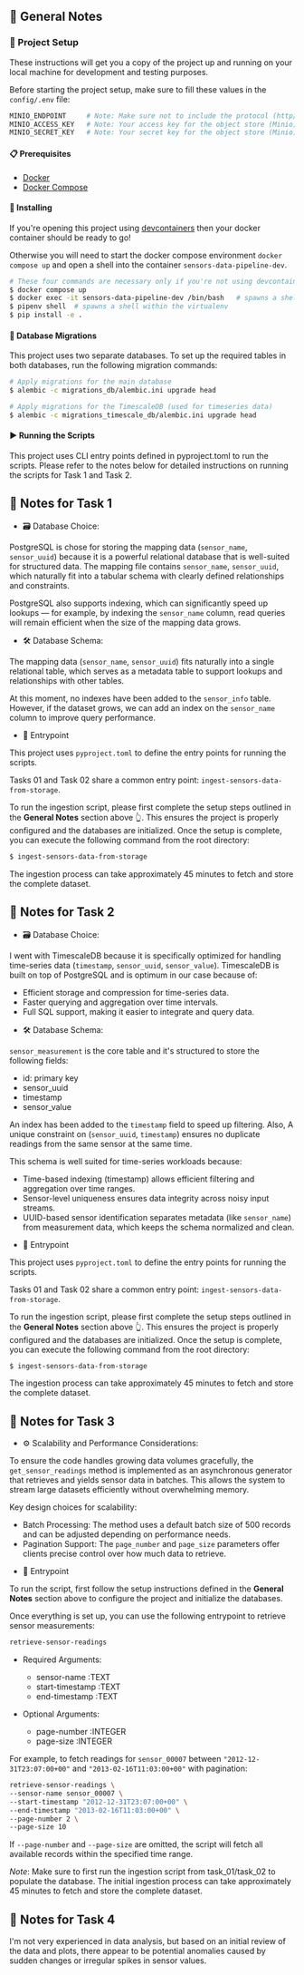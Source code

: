 ## 📝 General Notes

### 🏁 Project Setup
 
These instructions will get you a copy of the project up and running on your local machine for development and testing purposes. 

Before starting the project setup, make sure to fill these values in the `config/.env` file:

```bash
MINIO_ENDPOINT     # Note: Make sure not to include the protocol (http/https). Just use host:port.
MINIO_ACCESS_KEY   # Note: Your access key for the object store (Minio).
MINIO_SECRET_KEY   # Note: Your secret key for the object store (Minio).
```

#### 📋 Prerequisites
 - [Docker](https://docs.docker.com/)
 - [Docker Compose](https://docs.docker.com/compose/)

#### 🔧 Installing

If you're opening this project using [devcontainers](https://containers.dev/) then your docker container should be ready to go!

Otherwise you will need to start the docker compose environment `docker compose up` and open a shell into the container `sensors-data-pipeline-dev`.

```bash
# These four commands are necessary only if you're not using devcontainers. If you're using devcontainers, you can skip them and proceed directly to the Database Migrations section.
$ docker compose up
$ docker exec -it sensors-data-pipeline-dev /bin/bash   # spawns a shell within the docker container
$ pipenv shell  # spawns a shell within the virtualenv 
$ pip install -e .
```

#### 🔄 Database Migrations
This project uses two separate databases. To set up the required tables in both databases, run the following migration commands:
```bash
# Apply migrations for the main database
$ alembic -c migrations_db/alembic.ini upgrade head

# Apply migrations for the TimescaleDB (used for timeseries data)
$ alembic -c migrations_timescale_db/alembic.ini upgrade head
```

#### ▶️ Running the Scripts
This project uses CLI entry points defined in pyproject.toml to run the scripts. Please refer to the notes below for detailed instructions on running the scripts for Task 1 and Task 2.


## 📝 Notes for Task 1
* 🗃️ Database Choice:

PostgreSQL is chose for storing the mapping data (`sensor_name`, `sensor_uuid`) because it is a powerful relational database that is well-suited for structured data. The mapping file contains `sensor_name`, `sensor_uuid`, which naturally fit into a tabular schema with clearly defined relationships and constraints. 

PostgreSQL also supports indexing, which can significantly speed up lookups — for example, by indexing the `sensor_name` column, read queries will remain efficient when the size of the mapping data grows.

* 🛠️ Database Schema:

The mapping data (`sensor_name`, `sensor_uuid`) fits naturally into a single relational table, which serves as a metadata table to support lookups and relationships with other tables.

At this moment, no indexes have been added to the `sensor_info` table. However, if the dataset grows, we can add an index on the `sensor_name` column to improve query performance.

* 🚀 Entrypoint

This project uses `pyproject.toml` to define the entry points for running the scripts.

Tasks 01 and Task 02 share a common entry point: `ingest-sensors-data-from-storage`.

To run the ingestion script, please first complete the setup steps outlined in the **General Notes** section above 👆. This ensures the project is properly configured and the databases are initialized. Once the setup is complete, you can execute the following command from the root directory:

```bash
$ ingest-sensors-data-from-storage
```

The ingestion process can take approximately 45 minutes to fetch and store the complete dataset.

## 📝 Notes for Task 2
* 🗃️ Database Choice:

I went with TimescaleDB because it is specifically optimized for handling time-series data (`timestamp`, `sensor_uuid`, `sensor_value`). TimescaleDB is built on top of PostgreSQL and is optimum in our case because of:

- Efficient storage and compression for time-series data.
- Faster querying and aggregation over time intervals.
- Full SQL support, making it easier to integrate and query data.

* 🛠️ Database Schema:

`sensor_measurement` is the core table and it's structured to store the following fields:

- id: primary key
- sensor_uuid
- timestamp
- sensor_value

An index has been added to the `timestamp` field to speed up filtering. Also, A unique constraint on (`sensor_uuid`, `timestamp`) ensures no duplicate readings from the same sensor at the same time.

This schema is well suited for time-series workloads because:

- Time-based indexing (timestamp) allows efficient filtering and aggregation over time ranges.
- Sensor-level uniqueness ensures data integrity across noisy input streams.
- UUID-based sensor identification separates metadata (like `sensor_name`) from measurement data, which keeps the schema normalized and clean.


* 🚀 Entrypoint

This project uses `pyproject.toml` to define the entry points for running the scripts.

Tasks 01 and Task 02 share a common entry point: `ingest-sensors-data-from-storage`.

To run the ingestion script, please first complete the setup steps outlined in the **General Notes** section above 👆. This ensures the project is properly configured and the databases are initialized. Once the setup is complete, you can execute the following command from the root directory:

```bash
$ ingest-sensors-data-from-storage
```

The ingestion process can take approximately 45 minutes to fetch and store the complete dataset.

## 📝 Notes for Task 3
* ⚙️ Scalability and Performance Considerations:

To ensure the code handles growing data volumes gracefully, the `get_sensor_readings` method is implemented as an asynchronous generator that retrieves and yields sensor data in batches. This allows the system to stream large datasets efficiently without overwhelming memory.

Key design choices for scalability:

- Batch Processing: The method uses a default batch size of 500 records and can be adjusted depending on performance needs.
- Pagination Support: The `page_number` and `page_size` parameters offer clients precise control over how much data to retrieve.


* 🚀 Entrypoint

To run the script, first follow the setup instructions defined in the **General Notes** section above to configure the project and initialize the databases. 

Once everything is set up, you can use the following entrypoint to retrieve sensor measurements:

```bash
retrieve-sensor-readings
```

- Required Arguments:
    - sensor-name       :TEXT
    - start-timestamp   :TEXT
    - end-timestamp     :TEXT

- Optional Arguments:
    - page-number       :INTEGER
    - page-size         :INTEGER

For example, to fetch readings for `sensor_00007` between `"2012-12-31T23:07:00+00"` and `"2013-02-16T11:03:00+00"` with pagination:

```bash
retrieve-sensor-readings \
--sensor-name sensor_00007 \
--start-timestamp "2012-12-31T23:07:00+00" \
--end-timestamp "2013-02-16T11:03:00+00" \
--page-number 2 \
--page-size 10
```

If `--page-number` and `--page-size` are omitted, the script will fetch all available records within the specified time range.

*Note*: Make sure to first run the ingestion script from task_01/task_02 to populate the database. The initial ingestion process can take approximately 45 minutes to fetch and store the complete dataset.

## 📝 Notes for Task 4
I'm not very experienced in data analysis, but based on an initial review of the data and plots, there appear to be potential anomalies caused by sudden changes or irregular spikes in sensor values.
